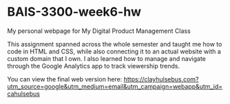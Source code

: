 # BAIS-3300-week6-hw
My personal webpage for  My Digital Product Management Class


This assignment spanned across the whole semester and taught me how to code in HTML and CSS, while also connecting it to an actual website with a custom domain that I own. I also learned how to manage and navigate through the Google Analytics app to track viewership trends.

You can view the final web version here:
https://clayhulsebus.com?utm_source=google&utm_medium=email&utm_campaign=webapp&utm_id=cahulsebus
